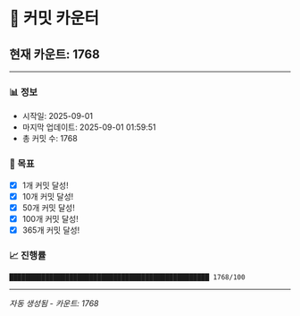 # 🔢 커밋 카운터

## 현재 카운트: 1768

---

### 📊 정보
- 시작일: 2025-09-01
- 마지막 업데이트: 2025-09-01 01:59:51
- 총 커밋 수: 1768

### 🎯 목표
- [x] 1개 커밋 달성!
- [x] 10개 커밋 달성!
- [x] 50개 커밋 달성!
- [x] 100개 커밋 달성!
- [x] 365개 커밋 달성!

### 📈 진행률
```
██████████████████████████████████████████████████ 1768/100
```

---
*자동 생성됨 - 카운트: 1768*
